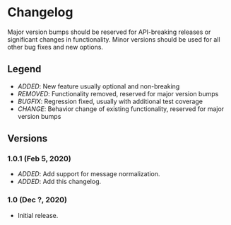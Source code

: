 # Changelog
Major version bumps should be reserved for API-breaking releases or significant changes in functionality. Minor versions should be used for all other bug fixes and new options.

## Legend
- *ADDED*: New feature usually optional and non-breaking
- *REMOVED*: Functionality removed, reserved for major version bumps
- *BUGFIX*: Regression fixed, usually with additional test coverage
- *CHANGE*: Behavior change of existing functionality, reserved for major version bumps

## Versions
### 1.0.1 (Feb 5, 2020)
- *ADDED*: Add support for message normalization.
- *ADDED*: Add this changelog.
### 1.0 (Dec ?, 2020)
- Initial release.
